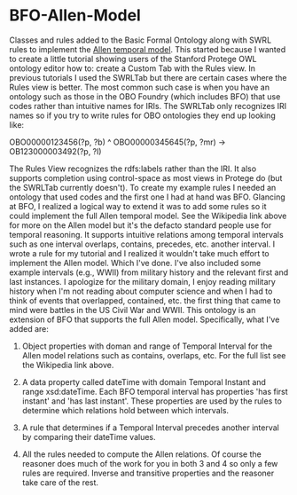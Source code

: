 # BFO-Allen-Model
Classes and rules added to the Basic Formal Ontology along with SWRL rules to implement the [Allen temporal model](https://en.wikipedia.org/wiki/Allen%27s_interval_algebra). This started because I wanted to create a little tutorial showing users of the Stanford Protege OWL ontology editor how to: create a Custom Tab with the Rules view. In previous tutorials I used the SWRLTab but there are certain cases where the Rules view is better. The most common such case is when you have an ontology such as those in the OBO Foundry (which includes BFO) that use codes rather than intuitive names for IRIs. The SWRLTab only recognizes IRI names so if you try to write rules for OBO ontologies they end up looking like: 

OBO00000123456(?p, ?b) ^ OBO00000345645(?p, ?mr) -> OB123000003492(?p, ?l)

The Rules View recognizes the rdfs:labels rather than the IRI. It also supports completion using control-space as most views in Protege do (but the SWRLTab currently doesn't). To create my example rules I needed an ontology that used codes and the first one I had at hand was BFO. Glancing at BFO, I realized a logical way to extend it was to add some rules so it could implement the full Allen temporal model. See the Wikipedia link above for more on the Allen model but it's the defacto standard people use for temporal reasoning. It supports intuitive relations among temporal intervals such as one interval overlaps, contains, precedes, etc. another interval. I wrote a rule for my tutorial and I realized it wouldn't take much effort to implement the Allen model. Which I've done. I've also included some example intervals (e.g., WWII) from military history and the relevant first and last instances. I apologize for the military domain, I enjoy reading military history when I'm not reading about computer science and when I had to think of events that overlapped, contained, etc. the first thing that came to mind were battles in the US Civil War and WWII. This ontology is an extension of BFO that supports the full Allen model. Specifically, what I've added are:

1) Object properties with doman and range of Temporal Interval for the Allen model relations such as contains, overlaps, etc. For the full list see the Wikipedia link above.

2) A data property called dateTime with domain Temporal Instant and range xsd:dateTime. Each BFO temporal interval has properties 'has first instant' and 'has last instant'. These properties are used by the rules to determine which relations hold between which intervals.

3) A rule that determines if a Temporal Interval precedes another interval by comparing their dateTime values.

4) All the rules needed to compute the Allen relations. Of course the reasoner does much of the work for you in both 3 and 4 so only a few rules are required. Inverse and transitive properties and the reasoner take care of the rest. 
